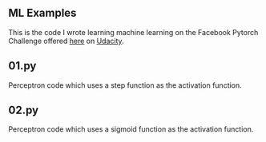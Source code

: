 ## ML Examples
This is the code I wrote learning machine learning on the Facebook Pytorch Challenge offered [here](https://classroom.udacity.com/nanodegrees/nd188/) on [Udacity](ssroom.udacity.com/me).

## 01.py
Perceptron code which uses a step function as the activation function.

## 02.py
Perceptron code which uses a sigmoid function as the activation function.
